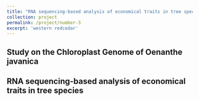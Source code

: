 ```yaml
---
title: "RNA sequencing-based analysis of economical traits in tree species"
collection: project
permalink: /project/number-3
excerpt: 'western redcedar'
---
```




## Study on the Chloroplast Genome of Oenanthe javanica


## RNA sequencing-based analysis of economical traits in tree species


##  

